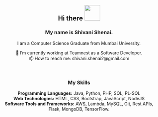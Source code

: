 <h2 align="center"> Hi there <img src="https://media.giphy.com/media/hvRJCLFzcasrR4ia7z/giphy.gif" height="50"> </h2>

<h3 align="center"> My name is <strong>Shivani Shenai.</strong> </h3>
<p align="center"> I am a Computer Science Graduate from Mumbai University. </p>

<p align="center">
 🔭 I’m currently working at Teamnest as a Software Developer. <br />
📫 How to reach me: shivani.shenai2@gmail.com
</p>
<br /> 
<h3 align="center"> My Skills </h3>
<p align="center"> 
<strong>Programming Languages:</strong> Java, Python, PHP, SQL, PL-SQL <br />
<strong>Web Technologies:</strong> HTML, CSS, Bootstrap, JavaScript, NodeJS <br />
<strong>Software Tools and Frameworks:</strong> AWS, Lambda, MySQL, Git, Rest APIs, Flask, MongoDB, TensorFlow. 
</p>

